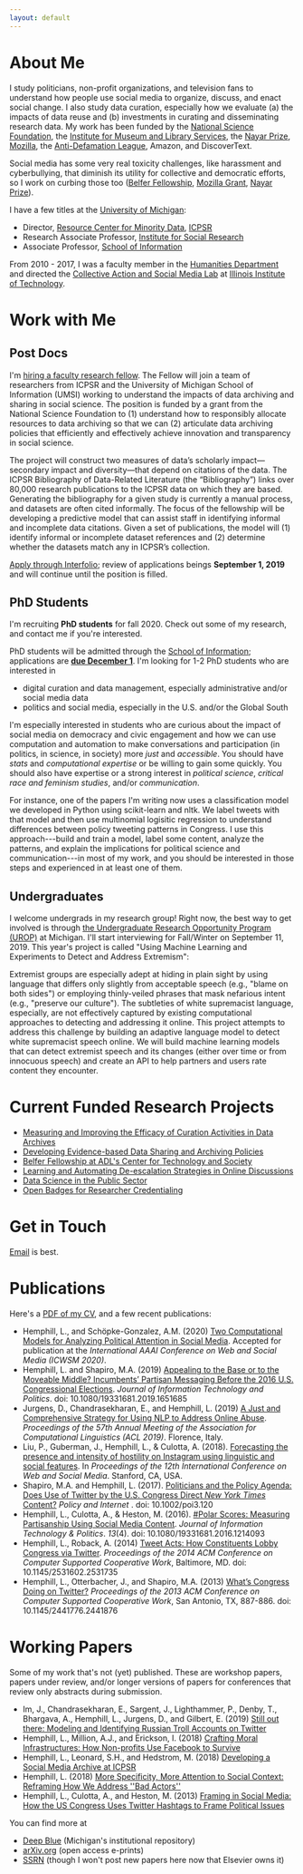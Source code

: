 ```yaml
---
layout: default
---
```


# About Me

I study politicians, non-profit organizations, and television fans to understand how people use social media to organize, discuss, and enact social change. I also study data curation, especially how we evaluate (a) the impacts of data reuse and (b) investments in curating and disseminating research data. My work has been funded by the [National Science Foundation](https://nsf.gov/awardsearch/advancedSearchResult?PIId=&PIFirstName=libby&PILastName=hemphill&IncludeCoPI=true&BooleanElement=All&BooleanRef=All&ActiveAwards=true&ExpiredAwards=true), the [Institute for Museum and Library Services](https://www.imls.gov/grants/awarded/lg-37-19-0134-19), the [Nayar Prize](https://web.iit.edu/nayar-prize/finalists/teams/cyberbullying-early-warning-and-response-system), [Mozilla](https://blog.mozilla.org/blog/2018/07/11/mozilla-funds-top-research-projects/), the [Anti-Defamation League](https://www.adl.org/belfer-fellows), Amazon, and DiscoverText. 

Social media has some very real toxicity challenges, like harassment and cyberbullying, that diminish its utility for collective and democratic efforts, so I work on curbing those too ([Belfer Fellowship](https://www.adl.org/belfer-fellows), [Mozilla Grant](https://blog.mozilla.org/blog/2018/07/11/mozilla-funds-top-research-projects/), [Nayar Prize](https://web.iit.edu/nayar-prize/finalists/teams/cyberbullying-early-warning-and-response-system)).

I have a few titles at the [University of Michigan](http://www.umich.edu):

* Director, [Resource Center for Minority Data](http://www.icpsr.umich.edu/RCMD), [ICPSR](http://www.icpsr.umich.edu/icpsrweb/)
* Research Associate Professor, [Institute for Social Research](http://home.isr.umich.edu/)
* Associate Professor, [School of Information](https://www.si.umich.edu/)

From 2010 - 2017, I was a faculty member in the [Humanities Department](https://humansciences.iit.edu/humanities) and directed the [Collective Action and Social Media Lab](http://www.casmlab.org) at [Illinois Institute of Technology](http://www.iit.edu).

# Work with Me

## Post Docs

I'm [hiring a faculty research fellow](https://apply.interfolio.com/66585). The Fellow will join a team of researchers from ICPSR and the University of  Michigan School of Information (UMSI) working to understand the impacts of data archiving and sharing in social science. The position is funded  by a grant from the National Science Foundation to (1) understand how to responsibly allocate resources to data  archiving so that we can (2) articulate data archiving policies that efficiently and effectively achieve innovation and transparency in social science.

The project will construct two measures of data’s scholarly impact—secondary impact and diversity—that depend on citations of the data. The ICPSR Bibliography of Data-Related Literature (the “Bibliography”) links over 80,000 research publications to the ICPSR data on which they are based. Generating the bibliography for a given study is currently a manual process, and datasets are often cited informally. The focus of the fellowship will be developing a predictive model that can assist staff in identifying informal and incomplete data citations. Given a set of publications, the model will (1) identify informal or incomplete dataset references and (2) determine whether the datasets match any in ICPSR’s collection.

[Apply through Interfolio](https://apply.interfolio.com/66585); review of applications beings __September 1, 2019__ and will continue until the position is filled.

## PhD Students

I'm recruiting __PhD students__ for fall 2020. Check out some of my research, and contact me if you're interested.

PhD students will be admitted through the [School of Information](https://beta.si.umich.edu/programs/phd-information); applications are __[due December 1](https://beta.si.umich.edu/programs/phd-information/how-do-i-apply)__. I'm looking for 1-2 PhD students who are interested in
* digital curation and data management, especially administrative and/or social media data
* politics and social media, especially in the U.S. and/or the Global South

I'm especially interested in students who are curious about the impact of social media on democracy and civic engagement and how we can use computation and automation to make conversations and participation (in politics, in science, in society) more _just_ and _accessible_. You should have _stats_ and _computational expertise_ or be willing to gain some quickly. You should also have expertise or a strong interest in _political science_, _critical race and feminism studies_, and/or _communication_. 

For instance, one of the papers I'm writing now uses a classification model we developed in Python using scikit-learn and nltk. We label tweets with that model and then use multinomial logisitic regression to understand differences between policy tweeting patterns in Congress. I use this approach---build and train a model, label some content, analyze the patterns, and explain the implications for political science and communication---in most of my work, and you should be interested in those steps and experienced in at least one of them.

## Undergraduates

I welcome undergrads in my research group! Right now, the best way to get involved is through [the Undergraduate Research Opportunity Program (UROP)](https://lsa.umich.edu/urop/students/fall-winter-programs.html) at Michigan. I'll start interviewing for Fall/Winter on September 11, 2019. This year's project is called "Using Machine Learning and Experiments to Detect and Address Extremism": 

Extremist groups are especially adept at hiding in plain sight by using language that differs only slightly from acceptable speech (e.g., "blame on both sides") or employing thinly-veiled phrases that mask nefarious intent (e.g., "preserve our culture"). The subtleties of white supremacist language, especially, are not effectively captured by existing computational approaches to detecting and addressing it online. This project attempts to address this challenge by building an adaptive language model to detect white supremacist speech online. We will build machine learning models that can detect extremist speech and its changes (either over time or from innocuous speech) and create an API to help partners and users rate content they encounter.

# Current Funded Research Projects

* [Measuring and Improving the Efficacy of Curation Activities in Data Archives](https://www.imls.gov/grants/awarded/lg-37-19-0134-19)
* [ Developing Evidence-based Data Sharing and Archiving Policies](https://nsf.gov/awardsearch/showAward?AWD_ID=1930645&HistoricalAwards=false)
* [Belfer Fellowship at ADL's Center for Technology and Society](https://www.adl.org/belfer-fellows)
* [Learning and Automating De-escalation Strategies in Online Discussions](https://blog.mozilla.org/blog/2018/07/11/mozilla-funds-top-research-projects/)
* [Data Science in the Public Sector](https://nsf.gov/awardsearch/showAward?AWD_ID=1829724&HistoricalAwards=false)
* [Open Badges for Researcher Credentialing](https://nsf.gov/awardsearch/showAward?AWD_ID=1839868&HistoricalAwards=false)

# Get in Touch

[Email](mailto:libbyh@umich.edu) is best.

# Publications

Here's a [PDF of my CV](/files/hemphill_cv.pdf), and a few recent publications:

* Hemphill, L., and Schöpke-Gonzalez, A.M. (2020) [Two Computational Models for Analyzing Political Attention in Social Media](http://hdl.handle.net/2027.42/147460). Accepted for publication at the _International AAAI Conference on Web and Social Media (ICWSM 2020)_.
* Hemphill, L. and Shapiro, M.A. (2019) [Appealing to the Base or to the Moveable Middle? Incumbents’ Partisan Messaging Before the 2016 U.S. Congressional Elections](http://hdl.handle.net/2027.42/142808).  _Journal of Information Technology and Politics_. doi: 10.1080/19331681.2019.1651685
* Jurgens, D., Chandrasekharan, E., and Hemphill, L. (2019) [A Just and Comprehensive Strategy for Using NLP to Address Online Abuse](https://arxiv.org/pdf/1906.01738.pdf). _Proceedings of the 57th Annual Meeting of the Association for Computational Linguistics (ACL 2019)_. Florence, Italy.
* Liu, P., Guberman, J., Hemphill, L., & Culotta, A. (2018). [Forecasting the presence and intensity of hostility on Instagram using linguistic and social features](files/Liu_et_al_Hostility_forecast_ICWSM.pdf). In *Proceedings of the 12th International Conference on Web and Social Media*. Stanford, CA, USA.
* Shapiro, M.A. and Hemphill, L. (2017). [Politicians and the Policy Agenda: Does Use of Twitter by the U.S. Congress Direct _New York Times_ Content?](/files/Shapiro_Hemphill_2016_Politicians_and_the_Policy_Agenda.pdf) _Policy and Internet_ . doi: 10.1002/poi3.120
* Hemphill, L., Culotta, A., & Heston, M. (2016). [#Polar Scores: Measuring Partisanship Using Social Media Content](/files/Hemphill_Culotta_Heston_2016_Polar_Scores.pdf). _Journal of Information Technology & Politics_. _13_(4). doi: 10.1080/19331681.2016.1214093
* Hemphill, L., Roback, A. (2014) [Tweet Acts: How Constituents Lobby Congress via Twitter](/files/Hemphill_and_Roback_2014_Tweet_Acts.pdf). _Proceedings of the 2014 ACM Conference on Computer Supported Cooperative Work_, Baltimore, MD. doi: 10.1145/2531602.2531735
* Hemphill, L., Otterbacher, J., and Shapiro, M.A. (2013) [What’s Congress Doing on Twitter?](/files/Hemphill_Otterbacher_Shapiro_2013_Whats_Congress_Doing_on_Twitter.pdf) _Proceedings of the 2013 ACM Conference on Computer Supported Cooperative Work_, San Antonio, TX, 887-886. doi: 10.1145/2441776.2441876

# Working Papers

Some of my work that's not (yet) published. These are workshop papers, papers under review, and/or longer versions of papers for conferences that review only abstracts during submission.

* Im, J., Chandrasekharan, E., Sargent, J., Lighthammer, P., Denby, T., Bhargava, A., Hemphill, L., Jurgens, D., and Gilbert, E. (2019) [Still out there: Modeling and Identifying Russian Troll Accounts on Twitter](https://arxiv.org/abs/1901.11162)
* Hemphill, L., Million, A.J., and Erickson, I. (2018) [Crafting Moral Infrastructures: How Non-profits Use Facebook to Survive](https://deepblue.lib.umich.edu/handle/2027.42/145477)
* Hemphill, L., Leonard, S.H., and Hedstrom, M. (2018) [Developing a Social Media Archive at ICPSR](https://deepblue.lib.umich.edu/bitstream/handle/2027.42/143185/Developing%20SOMAR%20at%20ICPSR.pdf?sequence=1&isAllowed=y)
* Hemphill, L. (2018) [More Specificity, More Attention to Social Context: Reframing How We Address ''Bad Actors''](http://hdl.handle.net/2027.42/142392)
* Hemphill, L., Culotta, A., and Heston, M. (2013) [Framing in Social Media: How the US Congress Uses Twitter Hashtags to Frame Political Issues](https://papers.ssrn.com/sol3/papers.cfm?abstract_id=2317335)

You can find more at 

* [Deep Blue](https://deepblue.lib.umich.edu/browse?value=Hemphill%2C+Libby&type=author) (Michigan's institutional repository)
* [arXiv.org](https://arxiv.org/search/?searchtype=author&query=Libby+Hemphill) (open access e-prints)
* [SSRN](https://papers.ssrn.com/sol3/cf_dev/AbsByAuth.cfm?per_id=1474958) (though I won't post new papers here now that Elsevier owns it)
